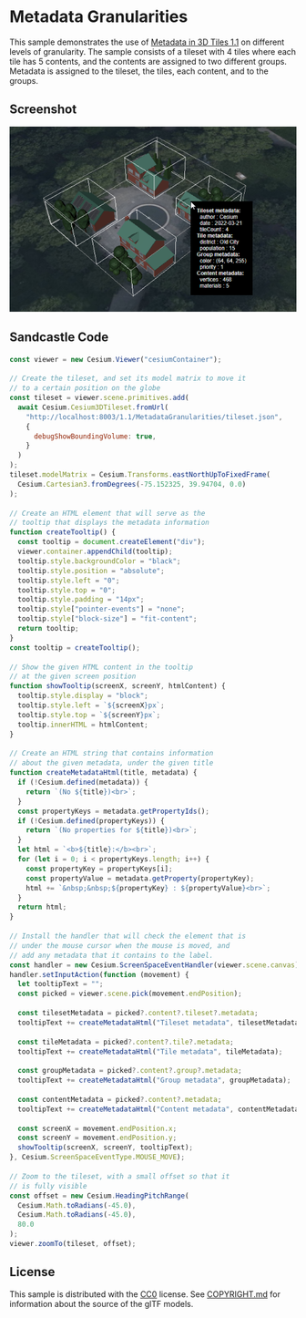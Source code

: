 # Metadata Granularities

This sample demonstrates the use of [Metadata in 3D Tiles 1.1](https://github.com/CesiumGS/3d-tiles/blob/main/specification) on different levels of granularity. The sample consists of a tileset with 4 tiles where each tile has 5 contents, and the contents are assigned to two different groups. Metadata is assigned to the tileset, the tiles, each content, and to the groups.

## Screenshot

![MetadataGranularities](screenshot/MetadataGranularities.png)

## Sandcastle Code

```JavaScript
const viewer = new Cesium.Viewer("cesiumContainer");

// Create the tileset, and set its model matrix to move it
// to a certain position on the globe
const tileset = viewer.scene.primitives.add(
  await Cesium.Cesium3DTileset.fromUrl(
    "http://localhost:8003/1.1/MetadataGranularities/tileset.json",
    {
      debugShowBoundingVolume: true,
    }
  )
);
tileset.modelMatrix = Cesium.Transforms.eastNorthUpToFixedFrame(
  Cesium.Cartesian3.fromDegrees(-75.152325, 39.94704, 0.0)
);

// Create an HTML element that will serve as the
// tooltip that displays the metadata information
function createTooltip() {
  const tooltip = document.createElement("div");
  viewer.container.appendChild(tooltip);
  tooltip.style.backgroundColor = "black";
  tooltip.style.position = "absolute";
  tooltip.style.left = "0";
  tooltip.style.top = "0";
  tooltip.style.padding = "14px";
  tooltip.style["pointer-events"] = "none";
  tooltip.style["block-size"] = "fit-content";
  return tooltip;
}
const tooltip = createTooltip();

// Show the given HTML content in the tooltip
// at the given screen position
function showTooltip(screenX, screenY, htmlContent) {
  tooltip.style.display = "block";
  tooltip.style.left = `${screenX}px`;
  tooltip.style.top = `${screenY}px`;
  tooltip.innerHTML = htmlContent;
}

// Create an HTML string that contains information
// about the given metadata, under the given title
function createMetadataHtml(title, metadata) {
  if (!Cesium.defined(metadata)) {
    return `(No ${title})<br>`;
  }
  const propertyKeys = metadata.getPropertyIds();
  if (!Cesium.defined(propertyKeys)) {
    return `(No properties for ${title})<br>`;
  }
  let html = `<b>${title}:</b><br>`;
  for (let i = 0; i < propertyKeys.length; i++) {
    const propertyKey = propertyKeys[i];
    const propertyValue = metadata.getProperty(propertyKey);
    html += `&nbsp;&nbsp;${propertyKey} : ${propertyValue}<br>`;
  }
  return html;
}

// Install the handler that will check the element that is
// under the mouse cursor when the mouse is moved, and
// add any metadata that it contains to the label.
const handler = new Cesium.ScreenSpaceEventHandler(viewer.scene.canvas);
handler.setInputAction(function (movement) {
  let tooltipText = "";
  const picked = viewer.scene.pick(movement.endPosition);

  const tilesetMetadata = picked?.content?.tileset?.metadata;
  tooltipText += createMetadataHtml("Tileset metadata", tilesetMetadata);

  const tileMetadata = picked?.content?.tile?.metadata;
  tooltipText += createMetadataHtml("Tile metadata", tileMetadata);

  const groupMetadata = picked?.content?.group?.metadata;
  tooltipText += createMetadataHtml("Group metadata", groupMetadata);

  const contentMetadata = picked?.content?.metadata;
  tooltipText += createMetadataHtml("Content metadata", contentMetadata);

  const screenX = movement.endPosition.x;
  const screenY = movement.endPosition.y;
  showTooltip(screenX, screenY, tooltipText);
}, Cesium.ScreenSpaceEventType.MOUSE_MOVE);

// Zoom to the tileset, with a small offset so that it
// is fully visible
const offset = new Cesium.HeadingPitchRange(
  Cesium.Math.toRadians(-45.0),
  Cesium.Math.toRadians(-45.0),
  80.0
);
viewer.zoomTo(tileset, offset);
```

## License

This sample is distributed with the [CC0](https://creativecommons.org/share-your-work/public-domain/cc0/) license. See [COPYRIGHT.md](COPYRIGHT.md) for information about the source of the glTF models.
